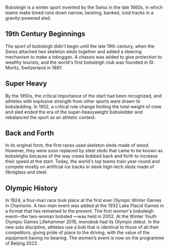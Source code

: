 Bobsleigh is a winter sport invented by the Swiss in the late 1860s, in which teams make timed runs down narrow, twisting, banked, iced tracks in a gravity-powered sled.

## 19th Century Beginnings

The sport of bobsleigh didn't begin until the late 19th century, when the Swiss attached two skeleton sleds together and added a steering mechanism to make a toboggan. A chassis was added to give protection to wealthy tourists, and the world's first bobsleigh club was founded in St. Moritz, Switzerland in 1897.

## Super Heavy

By the 1950s, the critical importance of the start had been recognized, and athletes with explosive strength from other sports were drawn to bobsledding. In 1952, a critical rule change limiting the total weight of crew and sled ended the era of the super-heavyweight bobsledder and rebalanced the sport as an athletic contest.

## Back and Forth

In its original form, the first races used skeleton sleds made of wood. However, they were soon replaced by steel sleds that came to be known as bobsleighs because of the way crews bobbed back and forth to increase their speed at the start. Today, the world's top teams train year-round and compete mostly on artificial ice tracks in sleek high-tech sleds made of fibreglass and steel.

## Olympic History

In 1924, a four-man race took place at the first ever Olympic Winter Games in Chamonix. A two-man event was added at the 1932 Lake Placid Games in a format that has remained to the present. The first women's bobsleigh event—the two-woman bobsled —was held in 2002. At the Winter Youth Olympic Games Lillehammer 2016, monobob had its Olympic debut. In the new solo discipline, athletes use a bob that is identical to those of all their competitors, giving pride of place to the driving, with the value of the equipment having no bearing. The women’s event is now on the programme of Beijing 2022.